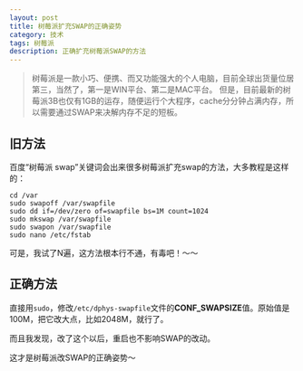 ```yaml
---
layout: post
title: 树莓派扩充SWAP的正确姿势
category: 技术
tags: 树莓派
description: 正确扩充树莓派SWAP的方法
---
```


>树莓派是一款小巧、便携、而又功能强大的个人电脑，目前全球出货量位居第三，当然了，第一是WIN平台、第二是MAC平台。
>但是，目前最新的树莓派3B也仅有1GB的运存，随便运行个大程序，cache分分钟占满内存，所以需要通过SWAP来决解内存不足的短板。

## 旧方法

百度“树莓派 swap”关键词会出来很多树莓派扩充swap的方法，大多教程是这样的：


```shell
cd /var
sudo swapoff /var/swapfile
sudo dd if=/dev/zero of=swapfile bs=1M count=1024
sudo mkswap /var/swapfile
sudo swapon /var/swapfile
sudo nano /etc/fstab
```

可是，我试了N遍，这方法根本行不通，有毒吧！～～


## 正确方法

直接用`sudo`，修改`/etc/dphys-swapfile`文件的**CONF_SWAPSIZE**值。原始值是100M，把它改大点，比如2048M，就行了。

而且我发现，改了这个以后，重启也不影响SWAP的改动。

这才是树莓派改SWAP的正确姿势～



